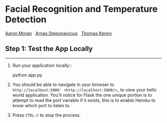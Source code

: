 # Facial Recognition and Temperature Detection
[Aaron Moran](https://github.com/Moran98) &nbsp;
[Arnas Steponavicius](https://github.com/ArnasSteponavicius00) &nbsp;
[Thomas Kenny](https://github.com/KennyThomas)

## Step 1: Test the App Locally
-------------------------------------
	
1. Run your application locally::

	python app.py
	

2. You should be able to navigate in your browser to `http://localhost:5000' <http://localhost:5000/>`_ to view your hello world application. You'll notice for Flask the one unique portion is to attempt to read the port variable if it exists, this is to enable Heroku to know which port to listen to. 

3. Press `CTRL-C` to stop the process.


